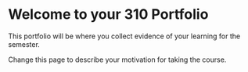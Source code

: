 Welcome to your 310 Portfolio
===============================

This portfolio will be where you collect evidence of your learning for the semester.

Change this page to describe your motivation for taking the course. 
